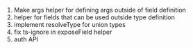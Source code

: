 1. Make args helper for defining args outside of field definition
2. helper for fields that can be used outside type definition
3. implement resolveType for union types
4. fix ts-ignore in exposeField helper
5. auth API
